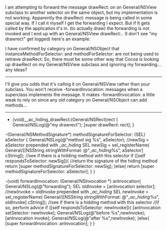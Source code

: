 I am attempting  to forward the message drawRect: on an General/NSView subclass to another selector on the same object, but my implementation is not working.  Apparently the drawRect: message is being called in some special way.  If I call it myself I get the forwarding I expect.  But if It gets called by the application it's in. (to actually draw) the forwarding is not invoked and I end up with an General/NSView drawRect:..  (I don't see "my drawrect" get logged)  here's an example:

I have confirmed by category on General/NSObject that instanceMethodForSelector: and methodForSelector: are not being used to retrieve drawRect:
So, there must be some other way that Cocoa is looking up drawRect on my General/NSView subclass and ignoring my forwarding...
any ideas?

----

I'll give you odds that it's calling it on General/NSView rather than your subclass. You won't receive -forwardInvocation: messages when a superclass implements the message. It makes -forwardInvocation: a little weak to rely on since any old category on General/NSObject can add methods...

----

    

- (void)__ac_hiding_drawRect:(General/NSRect)rect {
    General/NSLog(@"my drawrect");
    [super drawRect: rect];
}

-(General/NSMethodSignature*) methodSignatureForSelector: (SEL) aSelector {
    General/NSLog(@"method sig %s", aSelector);
    //newSig = aSelector prepended with __ac_hiding_
    SEL newSig = sel_registerName(
        General/[[NSString stringWithFormat: @"__ac_hiding_%s", aSelector] cString]);
    //see if there is a hidding method with this selector
    if ([self respondsToSelector: newSig]){
        //return the signature of the hiding method
	return [super methodSignatureForSelector: newSig];
    }else{
	return [super methodSignatureForSelector: aSelector];
    }
}

-(void) forwardInvocation: (General/NSInvocation *) anInvocation{
    General/NSLog(@"forwarding");
    SEL oldInvoke = [anInvocation selector];
    //newInvoke = oldInvoke prepended with __ac_hiding_
    SEL newInvoke = sel_registerName(
        General/[[NSString stringWithFormat: @"__ac_hiding_%s", oldInvoke] cString]);
    //see if there is a hidding method with this selector
    //if so, perform advice
    if ([self respondsToSelector: newInvoke]){
        [anInvocation setSelector: newInvoke];
	General/NSLog(@"before %s",newInvoke);
	[anInvocation invoke];
	General/NSLog(@"after %s",newInvoke);
    }else{
	[super forwardInvocation: anInvocation];
    }
}

